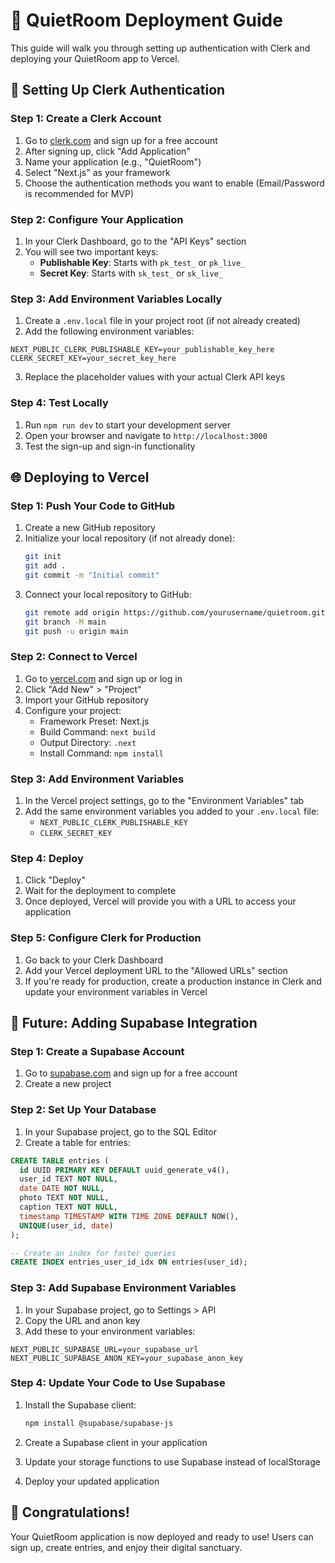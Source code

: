 # 🚀 QuietRoom Deployment Guide

This guide will walk you through setting up authentication with Clerk and deploying your QuietRoom app to Vercel.

## 🔐 Setting Up Clerk Authentication

### Step 1: Create a Clerk Account

1. Go to [clerk.com](https://clerk.com) and sign up for a free account
2. After signing up, click "Add Application"
3. Name your application (e.g., "QuietRoom")
4. Select "Next.js" as your framework
5. Choose the authentication methods you want to enable (Email/Password is recommended for MVP)

### Step 2: Configure Your Application

1. In your Clerk Dashboard, go to the "API Keys" section
2. You will see two important keys:
   - **Publishable Key**: Starts with `pk_test_` or `pk_live_`
   - **Secret Key**: Starts with `sk_test_` or `sk_live_`

### Step 3: Add Environment Variables Locally

1. Create a `.env.local` file in your project root (if not already created)
2. Add the following environment variables:

```
NEXT_PUBLIC_CLERK_PUBLISHABLE_KEY=your_publishable_key_here
CLERK_SECRET_KEY=your_secret_key_here
```

3. Replace the placeholder values with your actual Clerk API keys

### Step 4: Test Locally

1. Run `npm run dev` to start your development server
2. Open your browser and navigate to `http://localhost:3000`
3. Test the sign-up and sign-in functionality

## 🌐 Deploying to Vercel

### Step 1: Push Your Code to GitHub

1. Create a new GitHub repository
2. Initialize your local repository (if not already done):
   ```bash
   git init
   git add .
   git commit -m "Initial commit"
   ```
3. Connect your local repository to GitHub:
   ```bash
   git remote add origin https://github.com/yourusername/quietroom.git
   git branch -M main
   git push -u origin main
   ```

### Step 2: Connect to Vercel

1. Go to [vercel.com](https://vercel.com) and sign up or log in
2. Click "Add New" > "Project"
3. Import your GitHub repository
4. Configure your project:
   - Framework Preset: Next.js
   - Build Command: `next build`
   - Output Directory: `.next`
   - Install Command: `npm install`

### Step 3: Add Environment Variables

1. In the Vercel project settings, go to the "Environment Variables" tab
2. Add the same environment variables you added to your `.env.local` file:
   - `NEXT_PUBLIC_CLERK_PUBLISHABLE_KEY`
   - `CLERK_SECRET_KEY`

### Step 4: Deploy

1. Click "Deploy"
2. Wait for the deployment to complete
3. Once deployed, Vercel will provide you with a URL to access your application

### Step 5: Configure Clerk for Production

1. Go back to your Clerk Dashboard
2. Add your Vercel deployment URL to the "Allowed URLs" section
3. If you're ready for production, create a production instance in Clerk and update your environment variables in Vercel

## 🔄 Future: Adding Supabase Integration

### Step 1: Create a Supabase Account

1. Go to [supabase.com](https://supabase.com) and sign up for a free account
2. Create a new project

### Step 2: Set Up Your Database

1. In your Supabase project, go to the SQL Editor
2. Create a table for entries:

```sql
CREATE TABLE entries (
  id UUID PRIMARY KEY DEFAULT uuid_generate_v4(),
  user_id TEXT NOT NULL,
  date DATE NOT NULL,
  photo TEXT NOT NULL,
  caption TEXT NOT NULL,
  timestamp TIMESTAMP WITH TIME ZONE DEFAULT NOW(),
  UNIQUE(user_id, date)
);

-- Create an index for faster queries
CREATE INDEX entries_user_id_idx ON entries(user_id);
```

### Step 3: Add Supabase Environment Variables

1. In your Supabase project, go to Settings > API
2. Copy the URL and anon key
3. Add these to your environment variables:

```
NEXT_PUBLIC_SUPABASE_URL=your_supabase_url
NEXT_PUBLIC_SUPABASE_ANON_KEY=your_supabase_anon_key
```

### Step 4: Update Your Code to Use Supabase

1. Install the Supabase client:
   ```bash
   npm install @supabase/supabase-js
   ```

2. Create a Supabase client in your application
3. Update your storage functions to use Supabase instead of localStorage
4. Deploy your updated application

## 🎉 Congratulations!

Your QuietRoom application is now deployed and ready to use! Users can sign up, create entries, and enjoy their digital sanctuary. 